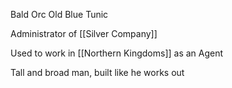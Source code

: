 Bald Orc
Old
Blue Tunic 

Administrator of [[Silver Company]]

Used to work in [[Northern Kingdoms]] as an Agent

Tall and broad man, built like he works out

